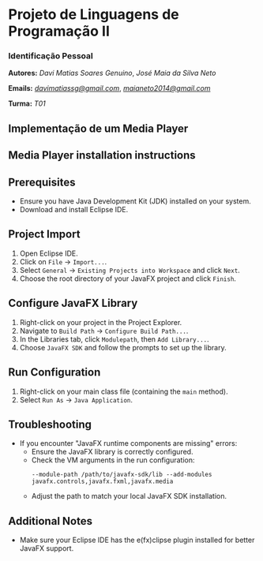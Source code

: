 # Projeto de Linguagens de Programação II
### Identificação Pessoal
**Autores:** *Davi Matias Soares Genuino*, *José Maia da Silva Neto*

**Emails:** *<davimatiassg@gmail.com>*, *<maianeto2014@gmail.com>*

**Turma:** *T01*

## Implementação de um Media Player

## Media Player installation instructions 



## Prerequisites
- Ensure you have Java Development Kit (JDK) installed on your system.
- Download and install Eclipse IDE.



## Project Import
1. Open Eclipse IDE.
2. Click on `File` -> `Import...`.
3. Select `General` -> `Existing Projects into Workspace` and click `Next`.
4. Choose the root directory of your JavaFX project and click `Finish`.



## Configure JavaFX Library
1. Right-click on your project in the Project Explorer.
2. Navigate to `Build Path` -> `Configure Build Path...`.
3. In the Libraries tab, click `Modulepath`, then `Add Library...`.
4. Choose `JavaFX SDK` and follow the prompts to set up the library.



## Run Configuration
1. Right-click on your main class file (containing the `main` method).
2. Select `Run As` -> `Java Application`.



## Troubleshooting
- If you encounter "JavaFX runtime components are missing" errors:
  - Ensure the JavaFX library is correctly configured.
  - Check the VM arguments in the run configuration:
    ```
    --module-path /path/to/javafx-sdk/lib --add-modules javafx.controls,javafx.fxml,javafx.media
    ```
  - Adjust the path to match your local JavaFX SDK installation.



## Additional Notes
- Make sure your Eclipse IDE has the e(fx)clipse plugin installed for better JavaFX support.

